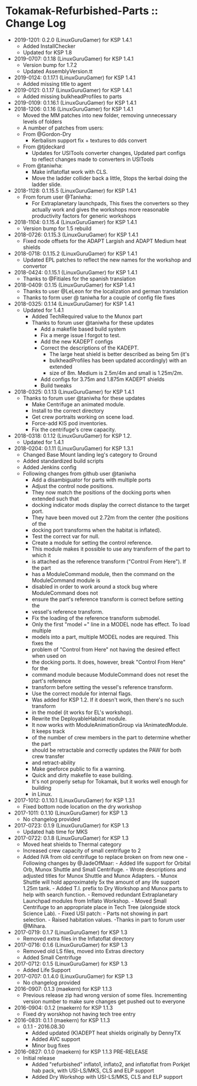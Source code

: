 # Tokamak-Refurbished-Parts :: Change Log

* 2019-1201: 0.2.0 (LinuxGuruGamer) for KSP 1.4.1
	+ Added InstallChecker
	+ Updated for KSP 1.8
* 2019-0707: 0.1.18 (LinuxGuruGamer) for KSP 1.4.1
	+ Version bump for 1.7.2
	+ Updated AssemblyVersion.tt
* 2019-0124: 0.1.17.1 (LinuxGuruGamer) for KSP 1.4.1
	+ Added missing title to agent
* 2019-0121: 0.1.17 (LinuxGuruGamer) for KSP 1.4.1
	+ Added missing bulkheadProfiles to parts
* 2019-0109: 0.1.16.1 (LinuxGuruGamer) for KSP 1.4.1
* 2018-1206: 0.1.16 (LinuxGuruGamer) for KSP 1.4.1
	+ Moved the MM patches into new folder, removing unnecessary levels of folders
	+ A number of patches from users:
	+ From @Gordon-Dry
		- Kerbalism support fix + textures to dds convert
	+ From @tjdeckard
		- Updates for USITools converter changes, Updated part configs to reflect changes made to converters in USITools
	+ From @taniwha:
		- Make inflatoflat work with CLS.
		- Move the ladder collider back a little, Stops the kerbal doing the ladder slide.
* 2018-1128: 0.1.15.5 (LinuxGuruGamer) for KSP 1.4.1
	+ From forum user @Taniwha:
		- For Extraplanetary launchpads, This fixes the converters so they actually work and gives the workshops more reasonable productivity factors for generic workshops
* 2018-1104: 0.1.15.4 (LinuxGuruGamer) for KSP 1.4.1
	+ Version bump for 1.5 rebuild
* 2018-0726: 0.1.15.3 (LinuxGuruGamer) for KSP 1.4.1
	+ Fixed node offsets for the ADAPT Largish and ADAPT Medium heat shields
* 2018-0718: 0.1.15.2 (LinuxGuruGamer) for KSP 1.4.1
	+ Updated EPL patches to reflect the new names for the workshop and convertor
* 2018-0424: 0.1.15.1 (LinuxGuruGamer) for KSP 1.4.1
	+ Thanks to @Fitiales for the spanish translation
* 2018-0409: 0.1.15 (LinuxGuruGamer) for KSP 1.4.1
	+ Thanks to user @LeLeon for the localization and german translation
	+ Thanks to form user @ taniwha for a couple of config file fixes
* 2018-0325: 0.1.14 (LinuxGuruGamer) for KSP 1.4.1
	+ Updated for 1.4.1
		- Added TechRequired value to the Munox part
		- Thanks to forum user @taniwha for these updates
			- Add a makefile based build system
			- Fix a merge issue I forgot to test.
			- Add the new KADEPT configs
			- Correct the descriptions of the KADEPT.
				- The large heat shield is better described as being 5m (it's
				- bulkheadProfiles has been updated accordingly) with an extended
				- size of 8m. Medium is 2.5m/4m and small is 1.25m/2m.
			- Add configs for 3.75m and 1.875m KADEPT shields
			- Build tweaks
* 2018-0325: 0.1.13 (LinuxGuruGamer) for KSP 1.4.1
	+ Thanks to forum user @taniwha for these updates
		- Make Centrifuge an animated module.
		- Install to the correct directory
		- Get crew portraits working on scene load.
		- Force-add KIS pod inventories.
		- Fix the centrifuge's crew capacity.
* 2018-0318: 0.1.12 (LinuxGuruGamer) for KSP 1.2.
	+ Updated for 1.4.1
* 2018-0204: 0.1.11 (LinuxGuruGamer) for KSP 1.3.1
	+ Changed Base Mount landing leg's category to Ground
	+ Added standardized build scripts
	+ Added Jenkins config
	+ Following changes from github user @taniwha
		- Add a disambiguator for parts with multiple ports
		- Adjust the control node positions.
		- They now match the positions of the docking ports when extended such that
		- docking indicator mods display the correct distance to the target port.
		- They have been moved out 2.72m from the center (the positions of the
		- docking port transforms when the habitat is inflated).
		- Test the correct var for null.
		- Create a module for setting the control reference.
		- This module makes it possible to use any transform of the part to which it
		- is attached as the reference transform ("Control From Here"). If the part
		- has a ModuleCommand module, then the command on the ModuleCommand module is
		- disabled in order to work around a stock bug where ModuleCommand does not
		- ensure the part's reference transform is correct before setting the
		- vessel's reference transform.
		- Fix the loading of the reference transform submodel.
		- Only the first "model =" line in a MODEL node has effect. To load multiple
		- models into a part, multiple MODEL nodes are required. This fixes the
		- problem of "Control from Here" not having the desired effect when used on
		- the docking ports. It does, however, break "Control From Here" for the
		- command module because ModuleCommand does not reset the part's reference
		- transform before setting the vessel's reference transform.
		- Use the correct module for internal flags.
		- Was added for KSP 1.2. If it doesn't work, then there's no such transform
		- in the model (it works for EL's workshop).
		- Rewrite the DeployableHabitat module.
		- It now works with ModuleAnimationGroup via IAnimatedModule. It keeps track
		- of the number of crew members in the part to determine whether the part
		- should be retractable and correctly updates the PAW for both crew transfer
		- and retract-ability
		- Make geeforce public to fix a warning.
		- Quick and dirty makefile to ease building.
		- It's not properly setup for Tokamak, but it works well enough for building
		- in Linux.
* 2017-1012: 0.1.10.1 (LinuxGuruGamer) for KSP 1.3.1
	+ Fixed bottom node location on the dry workshop
* 2017-1011: 0.1.10 (LinuxGuruGamer) for KSP 1.3
	+ No changelog provided
* 2017-0723: 0.1.9 (LinuxGuruGamer) for KSP 1.3
	+ Updated hab time for MKS
* 2017-0722: 0.1.8 (LinuxGuruGamer) for KSP 1.3
	+ Moved heat shields to Thermal category
	+ Increased crew capacity of small centrifuge to 2
	+ Added IVA from old centrifuge to replace broken on from new one
			- Following changes by @JadeOfMaar:
				- Added life support for Orbital Orb, Munox Shuttle and Small Centrifuge.
				- Wrote descriptions and adjusted titles for Munox Shuttle and Munox Adapters.
				- Munox Shuttle will hold approximately 5x the amount of any life support 1.25m tank.
				- Added T.I. prefix to Dry Workshop and Munox parts to help with search function.
				- Removed redundant Extraplanetary Launchpad modules from Inflato Workshop.
				- Moved Small Centrifuge to an appropriate place in Tech Tree (alongside stock Science Lab).
				- Fixed USI patch:
				- Parts not showing in part selection.
				- Raised habitation values. -Thanks in part to forum user @Mihara.
* 2017-0719: 0.1.7 (LinuxGuruGamer) for KSP 1.3
	+ Removed extra files in the Inflatoflat directory
* 2017-0716: 0.1.6 (LinuxGuruGamer) for KSP 1.3
	+ Removed old LS files, moved into Extras directory
	+ Added Small Centrifuge
* 2017-0712: 0.1.5 (LinuxGuruGamer) for KSP 1.3
	+ Added Life Support
* 2017-0707: 0.1.4.0 (LinuxGuruGamer) for KSP 1.3
	+ No changelog provided
* 2016-0907: 0.1.3 (maekern) for KSP 1.1.3
	+ Previous release zip had wrong version of some files. Incrementing version number to make sure changes get pushed out to everyone
* 2016-0904: 0.1.2 (maekern) for KSP 1.1.3
	+ Fixed dry worskhop not having tech tree entry
* 2016-0831: 0.1.1 (maekern) for KSP 1.1.3
	+ 0.1.1 - 2016.08.30
		- Added updated (K)ADEPT heat shields originally by DennyTX
		- Added AVC support
		- Minor bug fixes
* 2016-0827: 0.1.0 (maekern) for KSP 1.1.3 PRE-RELEASE
	+ Initial release
		- Added "refurbished" inflato1, inflato2, and inflatoflat from Porkjet hab pack, with USI-LS/MKS, CLS and ELP support
		- Added Dry Workshop with USI-LS/MKS, CLS and ELP support
